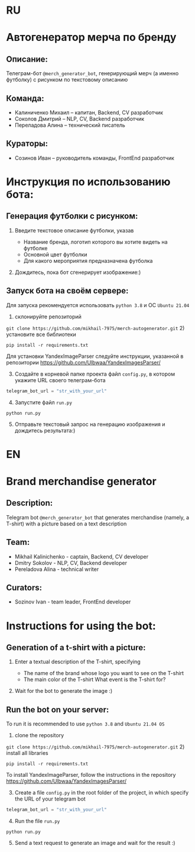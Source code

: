 # RU
# Автогенератор мерча по бренду

## Описание:

Телеграм-бот `@merch_generator_bot`, генерирующий мерч (а именно футболку) с рисунком по текстовому описанию

## Команда:
- Калиниченко Михаил – капитан, Backend, CV разработчик
- Соколов Дмитрий – NLP, CV, Backend разработчик
- Переладова Алина – технический писатель 

## Кураторы:
- Созинов Иван – руководитель команды, FrontEnd разработчик

# Инструкция по использованию бота: 

## Генерация футболки с рисунком:

1) Введите текстовое описание футболки, указав

   - Название бренда, логотип которого вы хотите видеть на футболке
   - Основной цвет футболки
   - Для какого мероприятия предназначена футболка

2) Дождитесь, пока бот сгенерирует изображение:)

## Запуск бота на своём сервере:

Для запуска рекомендуется использовать `python 3.8` и ОС `Ubuntu 21.04`

1) склонируйте репозиторий 

`git clone https://github.com/mikhail-7975/merch-autogenerator.git`
2) установите все библиотеки 

`pip install -r requirements.txt`

Для установки YandexImageParser следуйте инструкции, указанной в репозитории https://github.com/Ulbwaa/YandexImagesParser/

3) Создайте в корневой папке проекта файл `config.py`, в котором укажите URL своего телеграм-бота

```python
telegram_bot_url = "str_with_your_url"
```
4) Запустите файл `run.py`

`python run.py`

5) Отправьте текстовый запрос на генерацию изображения и дождитесь результата:)

# EN
# Brand merchandise generator

## Description:

Telegram bot `@merch_generator_bot` that generates merchandise (namely, a T-shirt) with a picture based on a text description

## Team:
- Mikhail Kalinichenko - captain, Backend, CV developer
- Dmitry Sokolov - NLP, CV, Backend developer
- Pereladova Alina - technical writer

## Curators:
- Sozinov Ivan - team leader, FrontEnd developer

# Instructions for using the bot:

## Generation of a t-shirt with a picture:

1) Enter a textual description of the T-shirt, specifying

   - The name of the brand whose logo you want to see on the T-shirt
   - The main color of the T-shirt
   What event is the T-shirt for?

2) Wait for the bot to generate the image :)

## Run the bot on your server:

To run it is recommended to use `python 3.8` and `Ubuntu 21.04 OS`

1) clone the repository

`git clone https://github.com/mikhail-7975/merch-autogenerator.git`
2) install all libraries

`pip install -r requirements.txt`

To install YandexImageParser, follow the instructions in the repository https://github.com/Ulbwaa/YandexImagesParser/

3) Create a file `config.py` in the root folder of the project, in which specify the URL of your telegram bot

```python
telegram_bot_url = "str_with_your_url"
```
4) Run the file `run.py`

`python run.py`

5) Send a text request to generate an image and wait for the result :)
